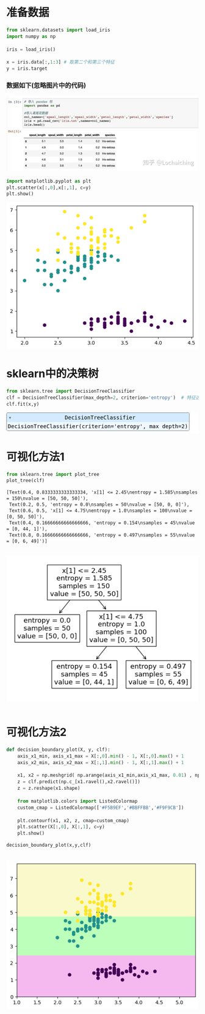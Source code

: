 # 准备数据


```python
from sklearn.datasets import load_iris
import numpy as np

iris = load_iris()

x = iris.data[:,1:3] # 取第二个和第三个特征
y = iris.target
```



### 数据如下(忽略图片中的代码)

![](1.jpeg)




```python
import matplotlib.pyplot as plt
plt.scatter(x[:,0],x[:,1], c=y)
plt.show()
```


![png](output_2_0.png)
    


# sklearn中的决策树


```python
from sklearn.tree import DecisionTreeClassifier
clf = DecisionTreeClassifier(max_depth=2, criterion='entropy')  # 特征选择标准 criterion: string, 默认是 “gini”) 设置为‘gini’（基尼系数）或是‘entropy’（信息熵）
clf.fit(x,y)
```




<style>#sk-container-id-1 {color: black;background-color: white;}#sk-container-id-1 pre{padding: 0;}#sk-container-id-1 div.sk-toggleable {background-color: white;}#sk-container-id-1 label.sk-toggleable__label {cursor: pointer;display: block;width: 100%;margin-bottom: 0;padding: 0.3em;box-sizing: border-box;text-align: center;}#sk-container-id-1 label.sk-toggleable__label-arrow:before {content: "▸";float: left;margin-right: 0.25em;color: #696969;}#sk-container-id-1 label.sk-toggleable__label-arrow:hover:before {color: black;}#sk-container-id-1 div.sk-estimator:hover label.sk-toggleable__label-arrow:before {color: black;}#sk-container-id-1 div.sk-toggleable__content {max-height: 0;max-width: 0;overflow: hidden;text-align: left;background-color: #f0f8ff;}#sk-container-id-1 div.sk-toggleable__content pre {margin: 0.2em;color: black;border-radius: 0.25em;background-color: #f0f8ff;}#sk-container-id-1 input.sk-toggleable__control:checked~div.sk-toggleable__content {max-height: 200px;max-width: 100%;overflow: auto;}#sk-container-id-1 input.sk-toggleable__control:checked~label.sk-toggleable__label-arrow:before {content: "▾";}#sk-container-id-1 div.sk-estimator input.sk-toggleable__control:checked~label.sk-toggleable__label {background-color: #d4ebff;}#sk-container-id-1 div.sk-label input.sk-toggleable__control:checked~label.sk-toggleable__label {background-color: #d4ebff;}#sk-container-id-1 input.sk-hidden--visually {border: 0;clip: rect(1px 1px 1px 1px);clip: rect(1px, 1px, 1px, 1px);height: 1px;margin: -1px;overflow: hidden;padding: 0;position: absolute;width: 1px;}#sk-container-id-1 div.sk-estimator {font-family: monospace;background-color: #f0f8ff;border: 1px dotted black;border-radius: 0.25em;box-sizing: border-box;margin-bottom: 0.5em;}#sk-container-id-1 div.sk-estimator:hover {background-color: #d4ebff;}#sk-container-id-1 div.sk-parallel-item::after {content: "";width: 100%;border-bottom: 1px solid gray;flex-grow: 1;}#sk-container-id-1 div.sk-label:hover label.sk-toggleable__label {background-color: #d4ebff;}#sk-container-id-1 div.sk-serial::before {content: "";position: absolute;border-left: 1px solid gray;box-sizing: border-box;top: 0;bottom: 0;left: 50%;z-index: 0;}#sk-container-id-1 div.sk-serial {display: flex;flex-direction: column;align-items: center;background-color: white;padding-right: 0.2em;padding-left: 0.2em;position: relative;}#sk-container-id-1 div.sk-item {position: relative;z-index: 1;}#sk-container-id-1 div.sk-parallel {display: flex;align-items: stretch;justify-content: center;background-color: white;position: relative;}#sk-container-id-1 div.sk-item::before, #sk-container-id-1 div.sk-parallel-item::before {content: "";position: absolute;border-left: 1px solid gray;box-sizing: border-box;top: 0;bottom: 0;left: 50%;z-index: -1;}#sk-container-id-1 div.sk-parallel-item {display: flex;flex-direction: column;z-index: 1;position: relative;background-color: white;}#sk-container-id-1 div.sk-parallel-item:first-child::after {align-self: flex-end;width: 50%;}#sk-container-id-1 div.sk-parallel-item:last-child::after {align-self: flex-start;width: 50%;}#sk-container-id-1 div.sk-parallel-item:only-child::after {width: 0;}#sk-container-id-1 div.sk-dashed-wrapped {border: 1px dashed gray;margin: 0 0.4em 0.5em 0.4em;box-sizing: border-box;padding-bottom: 0.4em;background-color: white;}#sk-container-id-1 div.sk-label label {font-family: monospace;font-weight: bold;display: inline-block;line-height: 1.2em;}#sk-container-id-1 div.sk-label-container {text-align: center;}#sk-container-id-1 div.sk-container {/* jupyter's `normalize.less` sets `[hidden] { display: none; }` but bootstrap.min.css set `[hidden] { display: none !important; }` so we also need the `!important` here to be able to override the default hidden behavior on the sphinx rendered scikit-learn.org. See: https://github.com/scikit-learn/scikit-learn/issues/21755 */display: inline-block !important;position: relative;}#sk-container-id-1 div.sk-text-repr-fallback {display: none;}</style><div id="sk-container-id-1" class="sk-top-container"><div class="sk-text-repr-fallback"><pre>DecisionTreeClassifier(criterion=&#x27;entropy&#x27;, max_depth=2)</pre><b>In a Jupyter environment, please rerun this cell to show the HTML representation or trust the notebook. <br />On GitHub, the HTML representation is unable to render, please try loading this page with nbviewer.org.</b></div><div class="sk-container" hidden><div class="sk-item"><div class="sk-estimator sk-toggleable"><input class="sk-toggleable__control sk-hidden--visually" id="sk-estimator-id-1" type="checkbox" checked><label for="sk-estimator-id-1" class="sk-toggleable__label sk-toggleable__label-arrow">DecisionTreeClassifier</label><div class="sk-toggleable__content"><pre>DecisionTreeClassifier(criterion=&#x27;entropy&#x27;, max_depth=2)</pre></div></div></div></div></div>



# 可视化方法1


```python
from sklearn.tree import plot_tree
plot_tree(clf)
```




    [Text(0.4, 0.8333333333333334, 'x[1] <= 2.45\nentropy = 1.585\nsamples = 150\nvalue = [50, 50, 50]'),
     Text(0.2, 0.5, 'entropy = 0.0\nsamples = 50\nvalue = [50, 0, 0]'),
     Text(0.6, 0.5, 'x[1] <= 4.75\nentropy = 1.0\nsamples = 100\nvalue = [0, 50, 50]'),
     Text(0.4, 0.16666666666666666, 'entropy = 0.154\nsamples = 45\nvalue = [0, 44, 1]'),
     Text(0.8, 0.16666666666666666, 'entropy = 0.497\nsamples = 55\nvalue = [0, 6, 49]')]




​    
![png](output_6_1.png)
​    


# 可视化方法2


```python
def decision_boundary_plot(X, y, clf):
    axis_x1_min, axis_x1_max = X[:,0].min() - 1, X[:,0].max() + 1
    axis_x2_min, axis_x2_max = X[:,1].min() - 1, X[:,1].max() + 1
    
    x1, x2 = np.meshgrid( np.arange(axis_x1_min,axis_x1_max, 0.01) , np.arange(axis_x2_min,axis_x2_max, 0.01))
    z = clf.predict(np.c_[x1.ravel(),x2.ravel()])
    z = z.reshape(x1.shape)
    
    from matplotlib.colors import ListedColormap
    custom_cmap = ListedColormap(['#F5B9EF','#BBFFBB','#F9F9CB'])
 
    plt.contourf(x1, x2, z, cmap=custom_cmap)
    plt.scatter(X[:,0], X[:,1], c=y)
    plt.show()
```


```python
decision_boundary_plot(x,y,clf)
```


​    
![png](output_9_0.png)
​    



```python

```
